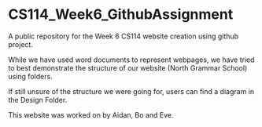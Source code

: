 # CS114_Week6_GithubAssignment
A public repository for the Week 6 CS114 website creation using github project.

While we have used word documents to represent webpages, we have tried to best demonstrate the structure of our website (North Grammar School) using folders. 

If still unsure of the structure we were going for, users can find a diagram in the Design Folder. 

This website was worked on by Aidan, Bo and Eve.
